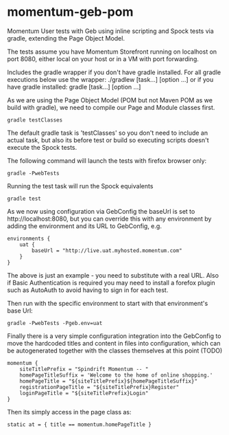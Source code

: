 momentum-geb-pom
================

Momentum User tests with Geb using inline scripting and Spock tests via gradle, extending the Page Object Model.

The tests assume you have Momentum Storefront running on localhost on port 8080, either local on your host or in a VM with port forwarding.

Includes the gradle wrapper if you don't have gradle installed.
For all gradle executions below use the wrapper:
	./gradlew [task...] [option ...]
or if you have gradle installed:
	gradle [task...] [option ...]

As we are using the Page Object Model (POM but not Maven POM as we build with gradle), we need to compile our Page and Module classes first.

	gradle testClasses

The default gradle task is 'testClasses' so you don't need to include an actual task, but also its before test or build so executing scripts doesn't execute the Spock tests.

The following command will launch the tests with firefox browser only:

    gradle -PwebTests

Running the test task will run the Spock equivalents

	gradle test
	
As we now using configuration via GebConfig the baseUrl is set to http://localhost:8080, but you can override this with any environment 
by adding the environment and its URL to GebConfig, e.g.

	environments {
		uat {
			baseUrl = "http://live.uat.myhosted.momentum.com"
		}
	}
The above is just an example - you need to substitute with a real URL.
Also if Basic Authentication is required you may need to install a forefox plugin such as AutoAuth to avoid having to sign in for each test.
	
Then run with the specific environment to start with that environment's base Url:

	gradle -PwebTests -Pgeb.env=uat 
	
Finally there is a very simple configuration integration into the GebConfig to move the hardcoded titles and content in files into configuration,
which can be autogenerated together with the classes themselves at this point (TODO)

	momentum {
		siteTitlePrefix = "Spindrift Momentum -- "
		homePageTitleSuffix = 'Welcome to the home of online shopping.'
		homePageTitle = "${siteTitlePrefix}${homePageTitleSuffix}"
		registrationPageTitle = "${siteTitlePrefix}Register"
		loginPageTitle = "${siteTitlePrefix}Login"
	}
	
Then its simply access in the page class as:

	static at = { title == momentum.homePageTitle }
	
	